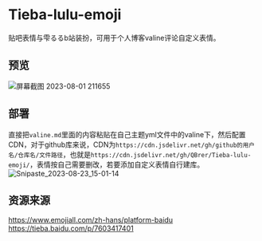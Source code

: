 # Tieba-lulu-emoji
贴吧表情与雫るるb站装扮，可用于个人博客valine评论自定义表情。
## 预览
![屏幕截图 2023-08-01 211655](https://github.com/QBrer/Tieba-lulu-emoji/assets/94448088/5f955963-4e37-4e04-ba90-5fc5698bfcd8)
## 部署
直接把`valine.md`里面的内容粘贴在自己主题yml文件中的valine下，然后配置CDN，对于github库来说，CDN为`https://cdn.jsdelivr.net/gh/github的用户名/仓库名/文件路径`，也就是`https://cdn.jsdelivr.net/gh/QBrer/Tieba-lulu-emoji/`，表情按自己需要删改，若要添加自定义表情自行建库。
![Snipaste_2023-08-23_15-01-14](https://github.com/QBrer/Tieba-lulu-emoji/assets/94448088/f625668a-f2aa-4499-9bf8-a58edf930e5c)
## 资源来源
https://www.emojiall.com/zh-hans/platform-baidu
https://tieba.baidu.com/p/7603417401
